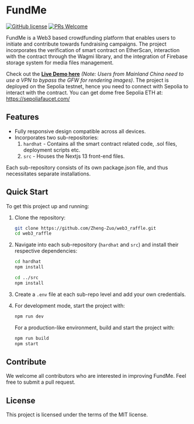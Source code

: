 # FundMe

[![GitHub license](https://img.shields.io/badge/license-MIT-blue.svg)](https://github.com/Zheng-Zuo/web3_raffle)
[![PRs Welcome](https://img.shields.io/badge/PRs-welcome-brightgreen.svg)](https://github.com/Zheng-Zuo/web3_raffle/pulls)

FundMe is a Web3 based crowdfunding platform that enables users to initiate and contribute towards fundraising campaigns. The project incorporates the verification of smart contract on EtherScan, interaction with the contract through the Wagmi library, and the integration of Firebase storage system for media files management.

Check out the **[Live Demo here](http://fundme.momocoder.com)** *(Note: Users from Mainland China need to use a VPN to bypass the GFW for rendering images)*. The project is deployed on the Sepolia testnet, hence you need to connect with Sepolia to interact with the contract. You can get dome free Sepolia ETH at: https://sepoliafaucet.com/

## Features
- Fully responsive design compatible across all devices.
- Incorporates two sub-repositories:
    1. `hardhat` - Contains all the smart contract related code, .sol files, deployment scripts etc.
    2. `src` - Houses the Nextjs 13 front-end files.
    
Each sub-repository consists of its own package.json file, and thus necessitates separate installations.

## Quick Start

To get this project up and running:

1. Clone the repository:

    ```bash
    git clone https://github.com/Zheng-Zuo/web3_raffle.git
    cd web3_raffle
    ```

2. Navigate into each sub-repository (`hardhat` and `src`) and install their respective dependencies:

    ```bash
    cd hardhat
    npm install

    cd ../src
    npm install
    ```

3. Create a `.env` file at each sub-repo level and add your own credentials.

4. For development mode, start the project with:

    ```bash
    npm run dev
    ```
    
   For a production-like environment, build and start the project with:

    ```bash
    npm run build
    npm start
    ```

## Contribute

We welcome all contributors who are interested in improving FundMe. Feel free to submit a pull request.

## License

This project is licensed under the terms of the MIT license.